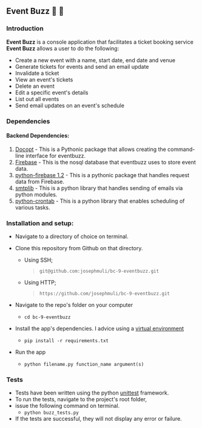 ## Event Buzz  :ticket: :ticket:

### Introduction  

**Event Buzz** is a console application that facilitates a ticket booking service  
**Event Buzz** allows a user to do the following:  
 * Create a new event with a name, start date, end date and venue  
 * Generate tickets for events and send an email update
 * Invalidate a ticket 
 * View an event's tickets  
 * Delete an event  
 * Edit a specific event's details  
 * List out all events  
 * Send email updates on an event's schedule  


### Dependencies  
#### Backend Dependencies:
1. [Docopt](http://docopt.org/) - This is a Pythonic package that allows creating the command-line interface for eventbuzz.  
2. [Firebase](https://www.firebase.com) - This is the nosql database that eventbuzz uses to store event data.  
3. [python-firebase 1.2](https://pypi.python.org/pypi/python-firebase/1.2) - This is a pythonic package that handles request data from Firebase.  
4. [smtplib](https://docs.python.org/2/library/smtplib.html) - This is a python library that handles sending of emails via python modules.  
5. [python-crontab](https://pypi.python.org/pypi/python-crontab/) - This is a python library that enables scheduling of various tasks.  

### Installation and setup:  

* Navigate to a directory of choice on terminal.  

* Clone this repository from Github on that directory.  

	* Using SSH;
 		> ` git@github.com:josephmuli/bc-9-eventbuzz.git `  

	* Using HTTP;
		>  ` https://github.com/josephmuli/bc-9-eventbuzz.git `  


* Navigate to the repo's folder on your computer  
	* ``` cd bc-9-eventbuzz ```  

* Install the app's dependencies. I advice using a [virtual environment](http://docs.python-guide.org/en/latest/dev/virtualenvs/)  
	* ``` pip install -r requirements.txt ```  
* Run the app  
	* ` python filename.py function_name argument(s) `  

### Tests  
* Tests have been written using the python [unittest](https://docs.python.org/2/library/unittest.html) framework.  
* To run the tests, navigate to the project's root folder,  
* issue the following command on terminal.  
	* ` python buzz_tests.py `  
* If the tests are successful, they will not display any error or failure.  
